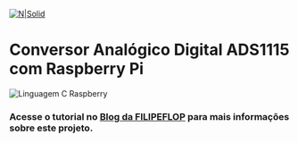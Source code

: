 [![N|Solid](https://www.makerhero.com/wp-content/uploads/2023/02/makerhero-logo.svg)](https://nodesource.com/products/nsolid)

# Conversor Analógico Digital ADS1115 com Raspberry Pi

![Linguagem C Raspberry](https://uploads.filipeflop.com/2019/02/Destaque.png)

### Acesse o tutorial no <span style="color:blue"></span>[Blog da FILIPEFLOP](https://www.makerhero.com/blog/) para mais informações sobre este projeto.
